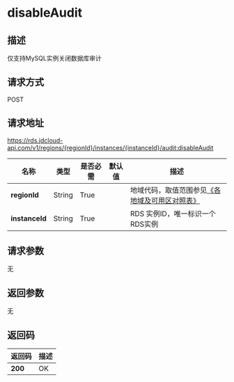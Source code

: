 # disableAudit


## 描述
仅支持MySQL实例关闭数据库审计

## 请求方式
POST

## 请求地址
https://rds.jdcloud-api.com/v1/regions/{regionId}/instances/{instanceId}/audit:disableAudit

|名称|类型|是否必需|默认值|描述|
|---|---|---|---|---|
|**regionId**|String|True| |地域代码，取值范围参见[《各地域及可用区对照表》](../Enum-Definitions/Regions-AZ.md)|
|**instanceId**|String|True| |RDS 实例ID，唯一标识一个RDS实例|

## 请求参数
无


## 返回参数
无


## 返回码
|返回码|描述|
|---|---|
|**200**|OK|
